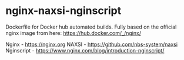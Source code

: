 # nginx-naxsi-nginscript
Dockerfile for Docker hub automated builds.
Fully based on the official nginx image from here: https://hub.docker.com/_/nginx/

Nginx - https://nginx.org
NAXSI - https://github.com/nbs-system/naxsi
Nginscript - https://www.nginx.com/blog/introduction-nginscript/
